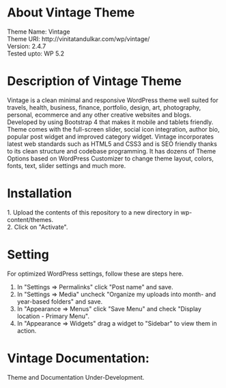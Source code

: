 <h1>About Vintage Theme</h1>
Theme Name: Vintage<br/>
Theme URI: http://vinitatandulkar.com/wp/vintage/ <br/>
Version: 2.4.7 <br/>
Tested upto: WP 5.2 <br/>

<h1>Description of Vintage Theme</h1>
Vintage is a clean minimal and responsive WordPress theme well suited for travels, health, business, finance, portfolio, design, art, photography, personal, ecommerce and any other creative websites and blogs. Developed by using Bootstrap 4 that makes it mobile and tablets friendly. Theme comes with the full-screen slider, social icon integration, author bio, popular post widget and improved category widget. Vintage incorporates latest web standards such as HTML5 and CSS3 and is SEO friendly thanks to its clean structure and codebase programming. It has dozens of Theme Options based on WordPress Customizer to change theme layout, colors, fonts, text, slider settings and much more. 

<h1>Installation</h1>
1. Upload the contents of this repository to a new directory in wp-content/themes.<br>
2. Click on "Activate".

<h1>Setting</h1>
For optimized WordPress settings, follow these are steps here.

1. In "Settings => Permalinks" click "Post name" and save.
2. In "Settings => Media" uncheck "Organize my uploads into month- and year-based folders" and save.
3. In "Appearance => Menus" click "Save Menu" and check "Display location - Primary Menu".
4. In "Appearance => Widgets" drag a widget to "Sidebar" to view them in action.

<h1>Vintage Documentation:</h1>

Theme and Documentation Under-Development.

